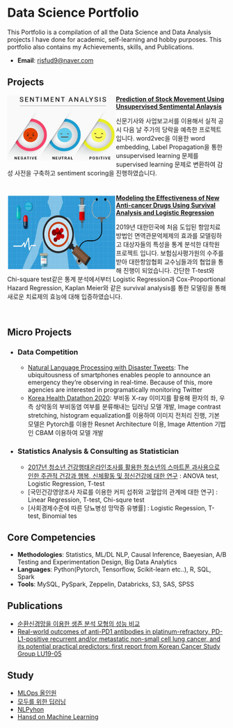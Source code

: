 # Data Science Portfolio
This Portfolio is a compilation of all the Data Science and Data Analysis projects I have done for academic, self-learning and hobby purposes. This portfolio also contains my Achievements, skills, and Publications.

- **Email**: [rjsfud9@naver.com](rjsfud9@naver.com)


## Projects

<img align="left" width="250" height="150" src="https://github.com/gunlyungyou/Portfolio/blob/main/blob/master/Images/Sentiment_analysis.png"> **[Prediction of Stock Movement Using Unsupervised Sentimental Anlaysis](https://github.com/gunlyungyou/Prediction-of-stock-price-using-text-mining)**

신문기사와 사업보고서를 이용해서 실적 공시 다음 날 주가의 당락을 예측한 프로젝트입니다. word2vec을 이용한 word embedding, Label Propagation을 통한 unsupervised learning 문제를 supervised learning 문제로 변환하여 감성 사전을 구축하고 sentiment scoring을 진행하였습니다.

#

<img align="left" width="250" height="175" src="https://github.com/gunlyungyou/Portfolio/blob/main/blob/master/Images/survival_analysis.png"> **[Modeling the Effectiveness of New Anti-cancer Drugs Using Survival Analysis and Logistic Regression](https://github.com/gunlyungyou/Modeing-the-Effectiveness-of-New-Anticancer-Drugs-Using-Survival-Analysis-and-Logistic-Regression)**

2019년 대한민국에 처음 도입된 항암치료 방법인 면역관문억제제의 효과를 모델링하고 대상자들의 특성을 통계 분석한 대학원 프로젝트 입니다. 보험심사평가원의 수주를 받아 대한항암협회 교수님들과의 협업을 통해 진행이 되었습니다. 간단한 T-test와 Chi-square test같은 통계 분석에서부터 Logistic Regression과 Cox-Proportional Hazard Regression, Kaplan Meier와 같은 survival analysis를 통한 모델링을 통해 새로운 치료제의 효능에 대해 입증하였습니다.


<br />

## Micro Projects

- ### Data Competition
    - [Natural Language Processing with Disaster Tweets](https://github.com/gunlyungyou/Kaggle/tree/master/Real%20or%20Not%20NLP%20with%20Disaster%20Tweets): The ubiquitousness of smartphones enables people to announce an emergency they’re observing in real-time. Because of this, more agencies are interested in programatically monitoring Twitter
    - [Korea Health Datathon 2020](https://github.com/gunlyungyou/NAVER-KHD-HACKATHONE): 부비동 X-ray 이미지를 활용해 환자의 좌, 우측 상악동의 부비동염 여부를 분류해내는 딥러닝 모델 개발, Image contrast stretching, histogram equalization를 이용하여 이미지 전처리 진행, 기본 모델은 Pytorch를 이용한 Resnet Architecture 이용, Image Attention 기법인 CBAM 이용하여 모델 개발


- ### Statistics Analysis & Consulting as Statistician
    - [2017년 청소년 건강행태온라인조사를 활용한 청소년의 스마트폰 과사용으로 인한 주관적 건강과 행복, 신체활동 및 정신건강에 대한 연구](https://www.kci.go.kr/kciportal/ci/sereArticleSearch/ciSereArtiView.kci?sereArticleSearchBean.artiId=ART002549650) : ANOVA test, Logistic Regression, T-test
    - [국민건강영양조사 자료를 이용한 커피 섭취와 고혈압의 관계에 대한 연구] : Linear Regression, T-test, Chi-squre test
    - [사회경제수준에 따른 당뇨병성 망막증 유병률] : Logistic Regession, T-test, Binomial tes
    
 
## Core Competencies

- **Methodologies**: Statistics, ML/DL NLP, Causal Inference, Baeyesian, A/B Testing and Experimentation Design, Big Data Analytics
- **Languages**: Python(Pytorch, Tensorflow, Scikit-learn etc..), R, SQL, Spark
- **Tools**: MySQL, PySpark, Zeppelin, Databricks, S3, SAS, SPSS

## Publications

- [순환신경망을 이용한 생존 분석 모형의 성능 비교](http://www.riss.kr/search/detail/DetailView.do?p_mat_type=be54d9b8bc7cdb09&control_no=04d2386f4975342cffe0bdc3ef48d419&outLink=N)
- [Real-world outcomes of anti-PD1 antibodies in platinum-refractory, PD-L1-positive recurrent and/or metastatic non-small cell lung cancer, and its potential practical predictors: first report from Korean Cancer Study Group LU19-05](https://link.springer.com/article/10.1007/s00432-021-03527-4)


## Study
- [MLOps 올인원](https://www.notion.so/MLOps-study-64787a6e5a004179b629f4896cad42a7)
- [모두를 위한 딥러닝](https://github.com/gunlyungyou/DeepLearning-for-whole-poeple)
- [NLPyhon](https://github.com/gunlyungyou/NLPython)
- [Hansd on Machine Learning](https://github.com/gunlyungyou/hands-on-machine-learning)

